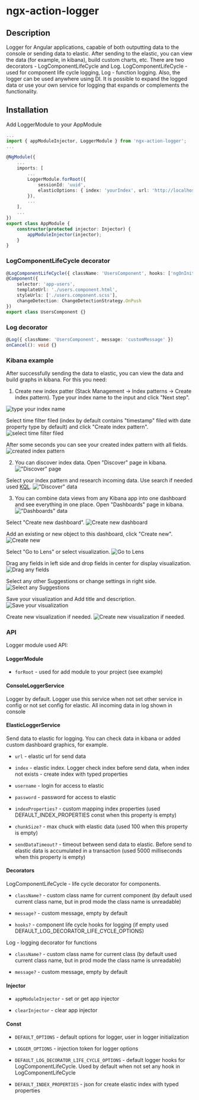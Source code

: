 # ngx-action-logger

## Description

Logger for Angular applications, capable of both outputting data to the console or sending data to elastic. After sending to the elastic, you can view the data (for example, in kibana), build custom charts, etc. There are two decorators - LogComponentLifeCycle and Log.
LogComponentLifeCycle - used for component life cycle logging, Log - function logging. Also, the logger can be used anywhere using DI. It is possible to expand the logged data or use your own service for logging that expands or complements the functionality.

## Installation

Add LoggerModule to your AppModule

```typescript
...
import { appModuleInjector, LoggerModule } from 'ngx-action-logger';
...

@NgModule({
    ...
    imports: [
        ...
        LoggerModule.forRoot({
            sessionId: 'uuid',
            elasticOptions: { index: 'yourIndex', url: 'http://localhost:9200', username: 'elastic', password: '123456' }
        }),
        ...
    ],
    ...
})
export class AppModule {
    constructor(protected injector: Injector) {
        appModuleInjector(injector);
    }
}
```

### LogComponentLifeCycle decorator

```typescript
@LogComponentLifeCycle({ className: 'UsersComponent', hooks: ['ngOnInit', 'ngOnDestroy'], message: 'customMessage' })
@Component({
    selector: 'app-users',
    templateUrl: './users.component.html',
    styleUrls: ['./users.component.scss'],
    changeDetection: ChangeDetectionStrategy.OnPush
})
export class UsersComponent {}
```

### Log decorator

```typescript
@Log({ className: 'UsersComponent', message: 'customMessage' })
onCancel(): void {}
```

### Kibana example

After successfully sending the data to elastic, you can view the data and build graphs in kibana. For this you need:

1. Create new index patter (Stack Management -> Index patterns -> Create index pattern). Type your index name to the input and click "Next step".

![type your index name](https://github.com/TALRACE/ngx-action-logger/blob/main/img/kibana_1.png?raw=true)

 Select time filter filed (index by default contains "timestamp" filed with date property type by default) and click "Create index pattern".
![select time filter filed](https://github.com/TALRACE/ngx-action-logger/blob/main/img/kibana_2.png?raw=true)

 After some seconds you can see your created index pattern with all fields.
![created index pattern](https://github.com/TALRACE/ngx-action-logger/blob/main/img/kibana_3.png?raw=true)

2. You can discover index data. Open "Discover" page in kibana.
!["Discover" page](https://github.com/TALRACE/ngx-action-logger/blob/main/img/kibana_4.png?raw=true)

Select your index pattern and research incoming data. Use search if needed used [KQL](https://www.elastic.co/guide/en/kibana/7.8/kuery-query.html).
!["Discover" data](https://github.com/TALRACE/ngx-action-logger/blob/main/img/kibana_5.png?raw=true)

3. You can combine data views from any Kibana app into one dashboard and see everything in one place. Open "Dashboards" page in kibana.
!["Dashboards" data](https://github.com/TALRACE/ngx-action-logger/blob/main/img/kibana_6.png?raw=true)

Select "Create new dashboard".
![Create new dashboard](https://github.com/TALRACE/ngx-action-logger/blob/main/img/kibana_7.png?raw=true)

Add an existing or new object to this dashboard, click "Create new".
![Create new](https://github.com/TALRACE/ngx-action-logger/blob/main/img/kibana_8.png?raw=true)

Select "Go to Lens" or select visualization.
![Go to Lens](https://github.com/TALRACE/ngx-action-logger/blob/main/img/kibana_9.png?raw=true)

Drag any fields in left side and drop fields in center for display visualization.
![Drag any fields](https://github.com/TALRACE/ngx-action-logger/blob/main/img/kibana_10.png?raw=true)

Select any other Suggestions or change settings in right side.
![Select any Suggestions](https://github.com/TALRACE/ngx-action-logger/blob/main/img/kibana_11.png?raw=true)

Save your visualization and Add title and description.
![Save your visualization](https://github.com/TALRACE/ngx-action-logger/blob/main/img/kibana_12.png?raw=true)

Create new visualization if needed.
![Create new visualization if needed.](https://github.com/TALRACE/ngx-action-logger/blob/main/img/kibana_13.png?raw=true)

### API

Logger module used API:

#### LoggerModule

* `forRoot` - used for add module to your project (see example)

#### ConsoleLoggerService

Logger by default. Logger use this service when not set other service in config or not set config for elastic.
All incoming data in log shown in console 

#### ElasticLoggerService

Send data to elastic for logging. You can check data in kibana or added custom dashboard graphics, for example.

* `url` - elastic url for send data

* `index` - elastic index. Logger check index before send data, when index not exists - create index with typed properties

* `username` - login for access to elastic

* `password` - password for access to elastic

* `indexProperties?` - custom mapping index properties (used DEFAULT_INDEX_PROPERTIES const when this property is empty)

* `chunkSize?` - max chuck with elastic data (used 100 when this property is empty)

* `sendDataTimeout?` - timeout between send data to elastic. Before send to elastic data is accumulated in a transaction (used 5000 milliseconds when this property is empty)

#### Decorators

LogComponentLifeCycle - life cycle decorator for components.

* `className?` - custom class name for current component (by default used current class name, but in prod mode the class name is unreadable)

* `message?` - custom message, empty by default

* `hooks?` - component life cycle hooks for logging (if empty used DEFAULT_LOG_DECORATOR_LIFE_CYCLE_OPTIONS)

Log - logging decorator for functions

* `className?` - custom class name for current class (by default used current class name, but in prod mode the class name is unreadable)

* `message?` - custom message, empty by default

#### Injector

* `appModuleInjector` - set or get app injector

* `clearInjector` - clear app injector

#### Const

* `DEFAULT_OPTIONS` - default options for logger, user in logger initialization

* `LOGGER_OPTIONS` - injection token for logger options

* `DEFAULT_LOG_DECORATOR_LIFE_CYCLE_OPTIONS` - default logger hooks for LogComponentLifeCycle. Used by default when not set any hook in LogComponentLifeCycle

* `DEFAULT_INDEX_PROPERTIES` - json for create elastic index with typed properties